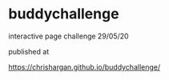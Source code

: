 # buddychallenge
interactive page challenge 29/05/20

published at 

https://chrishargan.github.io/buddychallenge/
